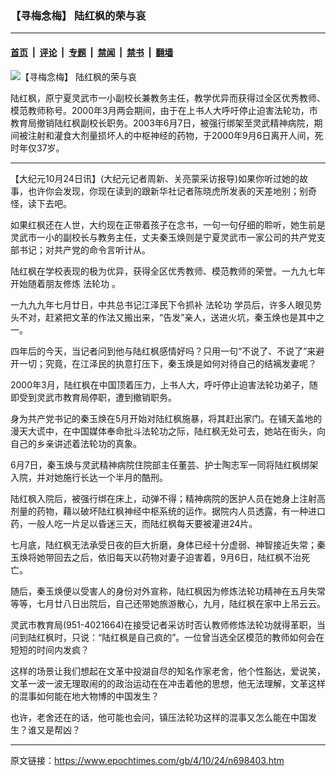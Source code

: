 ### 【寻梅念梅】  陆红枫的荣与哀

---

#### [首页](../../../..?n698403) &nbsp;|&nbsp; [评论](../../../../../epoch-comment?n698403) &nbsp;|&nbsp; [专题](../../../../../epoch-special?n698403) &nbsp;|&nbsp; [禁闻](../../../../../epoch-news?n698403) &nbsp;|&nbsp; [禁书](../../../../../books?n698403) &nbsp;|&nbsp; [翻墙](https://github.com/gfw-breaker/nogfw/blob/master/README.md?n698403)


<div><img alt="【寻梅念梅】  陆红枫的荣与哀" class="attachment-djy_600_400 size-djy_600_400 wp-post-image" src="https://i.epochtimes.com/assets/uploads/2004/10/410231150898.jpg"/>
<div class="caption">
 <p>
  陆红枫，原宁夏灵武市一小副校长兼教务主任，教学优异而获得过全区优秀教师、模范教师称号。2000年3月两会期间，由于在上书人大呼吁停止迫害法轮功，市教育局撤销陆红枫副校长职务。2003年6月7日，被强行绑架至灵武精神病院，期间被注射和灌食大剂量损坏人的中枢神经的药物，于2000年9月6日离开人间，死时年仅37岁。
 </p>
</div></div><hr/><div class="post_content" id="artbody" itemprop="articleBody">
 <!-- article content begin -->
 <p>
  【大纪元10月24日讯】(大纪元记者周新、关亮蒙采访报导)如果你听过她的故事，也许你会发现，你现在读到的跟新华社记者陈晓虎所发表的天差地别；别奇怪，读下去吧。
 </p>
 <p>
  如果红枫还在人世，大约现在正带着孩子在念书，一句一句仔细的聆听，她生前是灵武市一小的副校长与教务主任，丈夫秦玉焕则是宁夏灵武市一家公司的共产党支部书记；对共产党的命令言听计从。
 </p>
 <p>
  陆红枫在学校表现的极为优异，获得全区优秀教师、模范教师的荣誉。一九九七年开始随着朋友修炼
  <ok href="https://www.epochtimes.com/gb/tag/%E6%B3%95%E8%BD%AE%E5%8A%9F.html">
   法轮功
  </ok>
  。
 </p>
 <p>
  一九九九年七月廿日，中共总书记江泽民下令抓补
  <ok href="https://www.epochtimes.com/gb/tag/%E6%B3%95%E8%BD%AE%E5%8A%9F.html">
   法轮功
  </ok>
  学员后，许多人眼见势头不对，赶紧把文革的作法又搬出来，“告发”亲人，送进火坑，秦玉焕也是其中之一。
 </p>
 <p>
  四年后的今天，当记者问到他与陆红枫感情好吗？只用一句“不说了、不说了”来避开一切；究竟，在江泽民的执意打压下，秦玉焕是如何对待自己的结褵发妻呢？
 </p>
 <p>
  2000年3月，陆红枫在中国顶着压力，上书人大，呼吁停止迫害法轮功弟子，随即受到灵武市教育局停职，遭到撤销职务。
 </p>
 <p>
  身为共产党书记的秦玉焕在5月开始对陆红枫施暴，将其赶出家门。在铺天盖地的漫天大谎中，在中国媒体奉命批斗法轮功之际，陆红枫无处可去，她站在街头，向自己的乡亲讲述着法轮功的真象。
 </p>
 <p>
  6月7日，秦玉焕与灵武精神病院住院部主任董芸、护士陶志军一同将陆红枫绑架入院，并对她施行长达一个半月的酷刑。
 </p>
 <p>
  陆红枫入院后，被强行绑在床上，动弹不得；精神病院的医护人员在她身上注射高剂量的药物，藉以破坏陆红枫神经中枢系统的运作。据院内人员透露，有一种进口药，一般人吃一片足以昏迷三天，而陆红枫每天要被灌进24片。
 </p>
 <p>
  七月底，陆红枫无法承受日夜的巨大折磨，身体已经十分虚弱、神智接近失常；秦玉焕将她带回去之后，依旧每天以药物对妻子迫害着，9月6日，陆红枫不治死亡。
 </p>
 <p>
  随后，秦玉焕便以受害人的身份对外宣称，陆红枫因为修炼法轮功精神在五月失常等等，七月廿八日出院后，自己还带她旅游散心，九月，陆红枫在家中上吊云云。
 </p>
 <p>
  灵武市教育局(951-4021664)在接受记者采访时否认教师修炼法轮功就得革职，当问到陆红枫时，只说：“陆红枫是自己疯的”。一位曾当选全区模范的教师如何会在短短的时间内发疯？
 </p>
 <p>
  这样的场景让我们想起在文革中投湖自尽的知名作家老舍，他个性豁达，爱说笑，文革一波一波无理取闹的的政治运动在在冲击着他的思想，他无法理解，文革这样的混事如何能在地大物博的中国发生？
 </p>
 <p>
  也许，老舍还在的话，他可能也会问，镇压法轮功这样的混事又怎么能在中国发生？谁又是帮凶？
  <font color="#ffffff">
   (http://www.dajiyuan.com)
  </font>
 </p>
 <!-- article content end -->
 <div id="below_article_ad">
 </div>
</div>


---

原文链接：https://www.epochtimes.com/gb/4/10/24/n698403.htm
